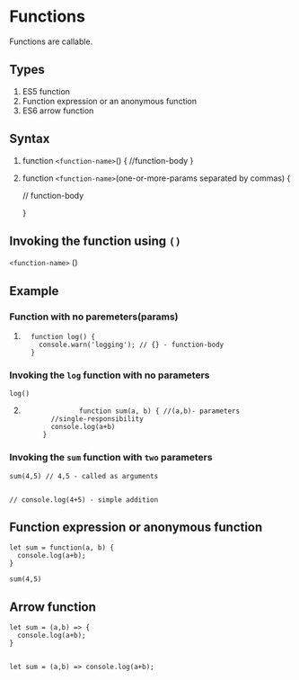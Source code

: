 # Functions

Functions are callable.

## Types

1. ES5 function
2. Function expression or an anonymous function
3. ES6 arrow function

## Syntax

1. function `<function-name>`() {
   //function-body
   }

2. function `<function-name>`(one-or-more-params separated by commas) {

     // function-body

    }

## Invoking the function using `()`

`<function-name>` ()

## Example

### Function with no paremeters(params)

1.       function log() {
           console.warn('logging'); // {} - function-body
         }

### Invoking the `log` function with no parameters

    log()

2.                   function sum(a, b) { //(a,b)- parameters
              //single-responsibility
              console.log(a+b)
            }

### Invoking the `sum` function with `two` parameters

    sum(4,5) // 4,5 - called as arguments


    // console.log(4+5) - simple addition

## Function expression or anonymous function

    let sum = function(a, b) {
      console.log(a+b);
    }

    sum(4,5)

## Arrow function

    let sum = (a,b) => {
      console.log(a+b);
    }


    let sum = (a,b) => console.log(a+b);
